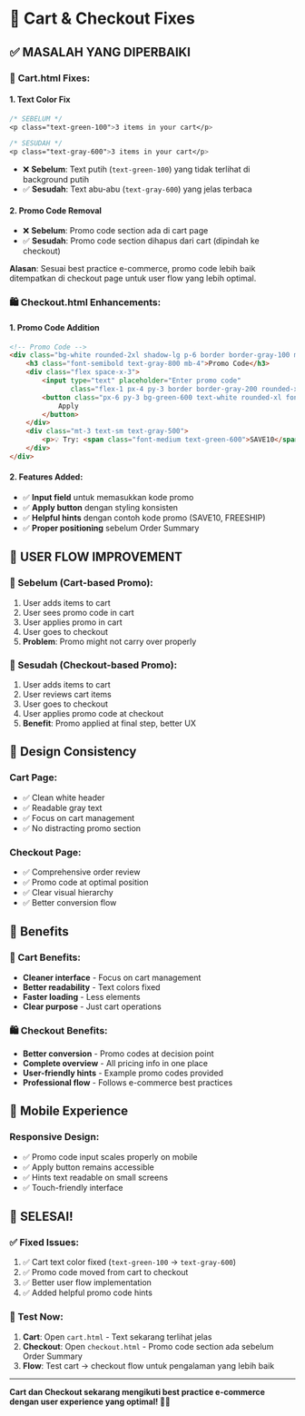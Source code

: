 # 🛒 Cart & Checkout Fixes

## ✅ **MASALAH YANG DIPERBAIKI**

### 🛒 **Cart.html Fixes:**

#### **1. Text Color Fix**
```css
/* SEBELUM */
<p class="text-green-100">3 items in your cart</p>

/* SESUDAH */
<p class="text-gray-600">3 items in your cart</p>
```
- ❌ **Sebelum**: Text putih (`text-green-100`) yang tidak terlihat di background putih
- ✅ **Sesudah**: Text abu-abu (`text-gray-600`) yang jelas terbaca

#### **2. Promo Code Removal**
- ❌ **Sebelum**: Promo code section ada di cart page
- ✅ **Sesudah**: Promo code section dihapus dari cart (dipindah ke checkout)

**Alasan**: Sesuai best practice e-commerce, promo code lebih baik ditempatkan di checkout page untuk user flow yang lebih optimal.

### 🛍️ **Checkout.html Enhancements:**

#### **1. Promo Code Addition**
```html
<!-- Promo Code -->
<div class="bg-white rounded-2xl shadow-lg p-6 border border-gray-100 mb-6">
    <h3 class="font-semibold text-gray-800 mb-4">Promo Code</h3>
    <div class="flex space-x-3">
        <input type="text" placeholder="Enter promo code" 
               class="flex-1 px-4 py-3 border border-gray-200 rounded-xl focus:outline-none focus:ring-2 focus:ring-green-500 focus:border-transparent">
        <button class="px-6 py-3 bg-green-600 text-white rounded-xl font-medium hover:bg-green-700 transition-colors duration-200">
            Apply
        </button>
    </div>
    <div class="mt-3 text-sm text-gray-500">
        <p>💡 Try: <span class="font-medium text-green-600">SAVE10</span> for 10% off or <span class="font-medium text-green-600">FREESHIP</span> for free delivery</p>
    </div>
</div>
```

#### **2. Features Added:**
- ✅ **Input field** untuk memasukkan kode promo
- ✅ **Apply button** dengan styling konsisten
- ✅ **Helpful hints** dengan contoh kode promo (SAVE10, FREESHIP)
- ✅ **Proper positioning** sebelum Order Summary

## 🎯 **USER FLOW IMPROVEMENT**

### **📱 Sebelum (Cart-based Promo):**
1. User adds items to cart
2. User sees promo code in cart
3. User applies promo in cart
4. User goes to checkout
5. **Problem**: Promo might not carry over properly

### **📱 Sesudah (Checkout-based Promo):**
1. User adds items to cart
2. User reviews cart items
3. User goes to checkout
4. User applies promo code at checkout
5. **Benefit**: Promo applied at final step, better UX

## 🎨 **Design Consistency**

### **Cart Page:**
- ✅ Clean white header
- ✅ Readable gray text
- ✅ Focus on cart management
- ✅ No distracting promo section

### **Checkout Page:**
- ✅ Comprehensive order review
- ✅ Promo code at optimal position
- ✅ Clear visual hierarchy
- ✅ Better conversion flow

## 🚀 **Benefits**

### **🛒 Cart Benefits:**
- **Cleaner interface** - Focus on cart management
- **Better readability** - Text colors fixed
- **Faster loading** - Less elements
- **Clear purpose** - Just cart operations

### **🛍️ Checkout Benefits:**
- **Better conversion** - Promo codes at decision point
- **Complete overview** - All pricing info in one place
- **User-friendly hints** - Example promo codes provided
- **Professional flow** - Follows e-commerce best practices

## 📱 **Mobile Experience**

### **Responsive Design:**
- ✅ Promo code input scales properly on mobile
- ✅ Apply button remains accessible
- ✅ Hints text readable on small screens
- ✅ Touch-friendly interface

## 🎉 **SELESAI!**

### **✅ Fixed Issues:**
1. ✅ Cart text color fixed (`text-green-100` → `text-gray-600`)
2. ✅ Promo code moved from cart to checkout
3. ✅ Better user flow implementation
4. ✅ Added helpful promo code hints

### **🔗 Test Now:**
1. **Cart**: Open `cart.html` - Text sekarang terlihat jelas
2. **Checkout**: Open `checkout.html` - Promo code section ada sebelum Order Summary
3. **Flow**: Test cart → checkout flow untuk pengalaman yang lebih baik

---

**Cart dan Checkout sekarang mengikuti best practice e-commerce dengan user experience yang optimal! 🎯✨**
